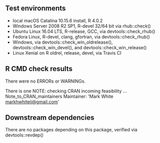 ## Test environments

* local macOS Catalina 10.15.6 install, R 4.0.2
* Windows Server 2008 R2 SP1, R-devel 32/64 bit via rhub::check()
* Ubuntu Linux 16.04 LTS, R-release, GCC, via devtools::check_rhub()
* Fedora Linux, R-devel, clang, gfortran, via devtools::check_rhub()
* Windows, via devtools::check_win_oldrelease(), 
    devtools::check_win_devel(), and devtools::check_win_release()
* Linux Xenial on R oldrel, release, devel, via Travis CI

## R CMD check results
There were no ERRORs or WARNINGs.

There is one NOTE:
    checking CRAN incoming feasibility ... Note_to_CRAN_maintainers
    Maintainer: 'Mark White <markhwhiteii@gmail.com>'

## Downstream dependencies
There are no packages depending on this package, verified via devtools::revdep()
